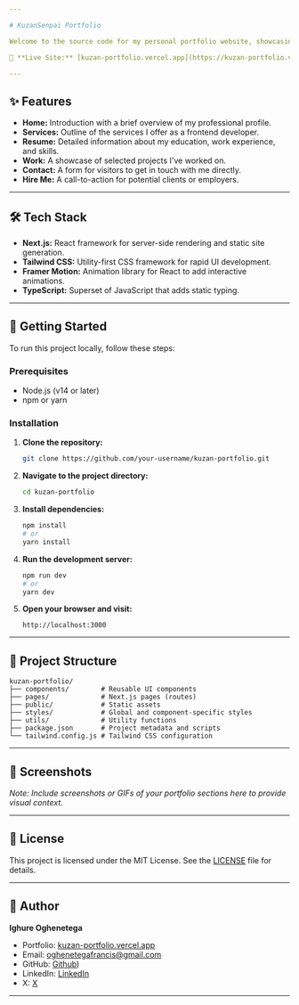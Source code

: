 ```yaml
---

# KuzanSenpai Portfolio

Welcome to the source code for my personal portfolio website, showcasing my work as a frontend developer. The site is designed to highlight my skills, experience, and projects in a clean, responsive, and user-friendly manner.

🔗 **Live Site:** [kuzan-portfolio.vercel.app](https://kuzan-portfolio.vercel.app/)

---
```


## ✨ Features

- **Home:** Introduction with a brief overview of my professional profile.
- **Services:** Outline of the services I offer as a frontend developer.
- **Resume:** Detailed information about my education, work experience, and skills.
- **Work:** A showcase of selected projects I've worked on.
- **Contact:** A form for visitors to get in touch with me directly.
- **Hire Me:** A call-to-action for potential clients or employers.

---

## 🛠️ Tech Stack

- **Next.js:** React framework for server-side rendering and static site generation.
- **Tailwind CSS:** Utility-first CSS framework for rapid UI development.
- **Framer Motion:** Animation library for React to add interactive animations.
- **TypeScript:** Superset of JavaScript that adds static typing.

---

## 🚀 Getting Started

To run this project locally, follow these steps:

### Prerequisites

- Node.js (v14 or later)
- npm or yarn

### Installation

1. **Clone the repository:**

   ```bash
   git clone https://github.com/your-username/kuzan-portfolio.git
   ```

2. **Navigate to the project directory:**

   ```bash
   cd kuzan-portfolio
   ```

3. **Install dependencies:**

   ```bash
   npm install
   # or
   yarn install
   ```

4. **Run the development server:**

   ```bash
   npm run dev
   # or
   yarn dev
   ```

5. **Open your browser and visit:**

   ```
   http://localhost:3000
   ```

---

## 📁 Project Structure

```
kuzan-portfolio/
├── components/        # Reusable UI components
├── pages/             # Next.js pages (routes)
├── public/            # Static assets
├── styles/            # Global and component-specific styles
├── utils/             # Utility functions
├── package.json       # Project metadata and scripts
└── tailwind.config.js # Tailwind CSS configuration
```

---

## 📸 Screenshots

*Note: Include screenshots or GIFs of your portfolio sections here to provide visual context.*

---

## 📄 License

This project is licensed under the MIT License. See the [LICENSE](LICENSE) file for details.

---

## 👤 Author

**Ighure Oghenetega**

- Portfolio: [kuzan-portfolio.vercel.app](https://kuzan-portfolio.vercel.app/)
- Email: [oghenetegafrancis@gmail.com](oghenetegafrancis@gmail.com)
- GitHub: [Github](https://github.com/Kuzan-Senpai))
- LinkedIn: [LinkedIn](https://www.linkedin.com/in/ighureoghenetega/)
-  X: [X](https://x.com/kuzansenpaii)

---
